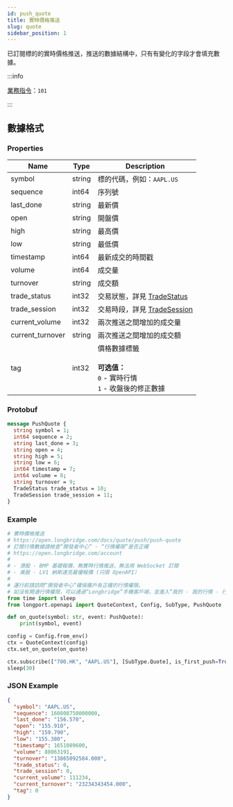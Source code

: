```yaml
---
id: push_quote
title: 實時價格推送
slug: quote
sidebar_position: 1
---
```


已訂閱標的的實時價格推送，推送的數據結構中，只有有變化的字段才會填充數據。

<SDKLinks module="quote" klass="QuoteContext" method="set_on_quote" go="OnQuote" />

:::info

[業務指令](../../socket/protocol/push)：`101`

:::

## 數據格式

### Properties

| Name             | Type   | Description                                                                           |
| ---------------- | ------ | ------------------------------------------------------------------------------------- |
| symbol           | string | 標的代碼，例如：`AAPL.US`                                                             |
| sequence         | int64  | 序列號                                                                                |
| last_done        | string | 最新價                                                                                |
| open             | string | 開盤價                                                                                |
| high             | string | 最高價                                                                                |
| low              | string | 最低價                                                                                |
| timestamp        | int64  | 最新成交的時間戳                                                                      |
| volume           | int64  | 成交量                                                                                |
| turnover         | string | 成交額                                                                                |
| trade_status     | int32  | 交易狀態，詳見 [TradeStatus](../objects#tradestatus---交易狀態)                       |
| trade_session    | int32  | 交易時段，詳見 [TradeSession](../objects#tradesession---交易時段)                     |
| current_volume   | int32  | 兩次推送之間增加的成交量                                                              |
| current_turnover | string | 兩次推送之間增加的成交額                                                              |
| tag              | int32  | 價格數據標籤 <br /><br />**可选值：**<br />`0` - 實時行情<br />`1` - 收盤後的修正數據 |

### Protobuf

```protobuf
message PushQuote {
  string symbol = 1;
  int64 sequence = 2;
  string last_done = 3;
  string open = 4;
  string high = 5;
  string low = 6;
  int64 timestamp = 7;
  int64 volume = 8;
  string turnover = 9;
  TradeStatus trade_status = 10;
  TradeSession trade_session = 11;
}
```

### Example

```python
# 實時價格推送
# https://open.longbridge.com/docs/quote/push/push-quote
# 訂閱行情數據請檢查“開發者中心“ - “行情權限”是否正確
# https://open.longbridge.com/account
#
# - 港股 - BMP 基礎報價，無實時行情推送，無法用 WebSocket 訂閱
# - 美股 - LV1 納斯達克最優報價 (只限 OpenAPI）
#
# 運行前請訪問“開發者中心“確保賬戶有正確的行情權限。
# 如沒有開通行情權限，可以通過“Longbridge”手機客戶端，並進入“我的 - 我的行情 - 行情商城”購買開通行情權限。
from time import sleep
from longport.openapi import QuoteContext, Config, SubType, PushQuote

def on_quote(symbol: str, event: PushQuote):
    print(symbol, event)

config = Config.from_env()
ctx = QuoteContext(config)
ctx.set_on_quote(on_quote)

ctx.subscribe(["700.HK", "AAPL.US"], [SubType.Quote], is_first_push=True)
sleep(30)
```

### JSON Example

```json
{
  "symbol": "AAPL.US",
  "sequence": 160808750000000,
  "last_done": "156.570",
  "open": "155.910",
  "high": "159.790",
  "low": "155.380",
  "timestamp": 1651089600,
  "volume": 88063191,
  "turnover": "13865092584.000",
  "trade_status": 0,
  "trade_session": 0,
  "current_volume": 111234,
  "current_turnover": "23234343454.000",
  "tag": 0
}
```
